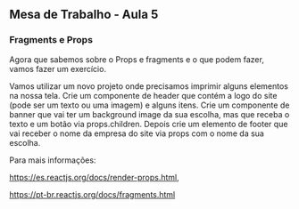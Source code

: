 
## Mesa de Trabalho - Aula 5
### Fragments e Props

Agora que sabemos sobre o Props e fragments e o que podem fazer, vamos fazer um exercício.

Vamos utilizar um novo projeto onde precisamos imprimir alguns elementos na nossa tela. Crie um componente de header que contém a logo do site (pode ser um texto ou uma imagem) e alguns itens. Crie um componente de banner que vai ter um background image da sua escolha, mas que receba o texto e um botão via props.children. Depois crie um elemento de footer que vai receber o nome da empresa do site via props com o nome da sua escolha.

Para mais informações: 

https://es.reactjs.org/docs/render-props.html,

https://pt-br.reactjs.org/docs/fragments.html
